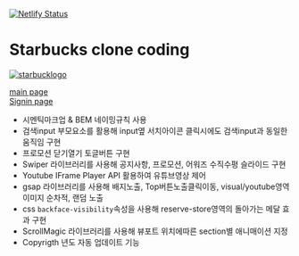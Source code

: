 [![Netlify Status](https://api.netlify.com/api/v1/badges/5a49e4a5-946b-4afa-9147-870f82438143/deploy-status)](https://app.netlify.com/sites/mellifluous-liger-a32369/deploys)  
# Starbucks clone coding
[![starbucklogo](https://mellifluous-liger-a32369.netlify.app/images/starbucks_logo.png)](https://mellifluous-liger-a32369.netlify.app/)  

<a href="https://mellifluous-liger-a32369.netlify.app/" target="_blank">main page</a>  
<a href="https://mellifluous-liger-a32369.netlify.app/signin/" target="_blank">Signin page</a>  

- 시멘틱마크업 & BEM 네이밍규칙 사용
- 검색input 부모요소를 활용해 input옆 서치아이콘 클릭시에도 검색input과 동일한 움직임 구현
- 프로모션 닫기열기 토글버튼 구현
- Swiper 라이브러리를 사용해 공지사항, 프로모션, 어워즈 수직수평 슬라이드 구현 
- Youtube IFrame Player API 활용하여 유튜브영상 제어
- gsap 라이브러리를 사용해 배지노출, Top버튼노출클릭이동, visual/youtube영역 이미지 순차적, 랜덤 노출
- css `backface-visibility`속성을 사용해 reserve-store영역의 돌아가는 메달 효과 구현
- ScrollMagic 라이브러리를 사용해 뷰포트 위치에따른 section별 애니매이션 지정
- Copyrigth 년도 자동 업데이트 기능